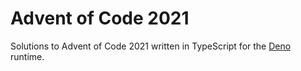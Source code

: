 # Advent of Code 2021

Solutions to Advent of Code 2021 written in TypeScript for the [Deno](https://deno.land/) runtime.
